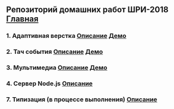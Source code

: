 ## Репозиторий домашних работ ШРИ-2018 [Главная](https://pomkaize.github.io/shri-homework/)
### 1. Адаптивная верстка [Описание](https://github.com/Pomkaize/shri-homework/tree/master/docs/homework-1) [Демо](https://pomkaize.github.io/shri-homework/homework-1/index.html)
### 2. Тач события [Описание](https://github.com/Pomkaize/shri-homework/tree/master/docs/homework-2) [Демо](https://pomkaize.github.io/shri-homework/homework-2/index.html)
### 3. Мультимедиа [Описание](https://github.com/Pomkaize/shri-homework/tree/master/docs/homework-3) [Демо](https://pomkaize.github.io/shri-homework/homework-3/pages/videostreams.html)
### 4. Сервер Node.js [Описание](https://github.com/Pomkaize/shri-homework/tree/master/docs/homework-4)
### 7. Типизация (в процессе выполнения) [Описание](https://github.com/Pomkaize/shri-homework/tree/master/docs/homework-7)